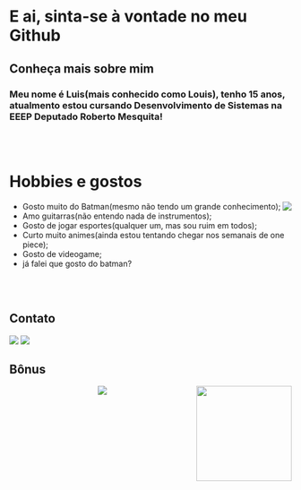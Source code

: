 #  E ai, sinta-se à vontade no meu Github
## Conheça mais sobre mim
### Meu nome é Luis(mais conhecido como Louis), tenho 15 anos, atualmento estou cursando Desenvolvimento de Sistemas na EEEP Deputado Roberto Mesquita!
<br>
<br>

#  Hobbies e gostos
 <img widght="290" eight="290" align="right" src="https://media.tenor.com/wjU738X-azsAAAAM/tounge-out-batman.gif" />
 
 - Gosto muito do Batman(mesmo não tendo um grande conhecimento);
 - Amo guitarras(não entendo nada de instrumentos);
 - Gosto de jogar esportes(qualquer um, mas sou ruim em todos);
 - Curto muito animes(ainda estou tentando chegar nos semanais de one piece);
 - Gosto de videogame;
 - já falei que gosto do batman?

<br>
<br>

 ## Contato
 <div>
  <a href="https://www.instagram.com/luiszx_scxr/" target="_blank"><img loading="lazy" src="https://img.shields.io/badge/Instagram-E4405F?style=for-the-badge&logo=instagram&logoColor=white"></a>
      <a href="https://wa.me/5585989921214?text=oi!%20vim%20do%20seu%20perfil%20do%20github%2C%20vamo%20conversar%3F" taget="_blank"><img loading="lazy" src="https://img.shields.io/badge/WhatsApp-25D366?style=for-the-badge&logo=whatsapp&logoColor=white"></a>
 </div>


 ## Bônus

 
 <div align="center">
  <a href="https://www.Youtube.com/shorts/ZkN0LdB4iAQ/" target="_blank"><img loading="lazy" src="https://img.shields.io/badge/Youtube-E4405F?style=for-the-badge&logo=youtube&logoColor=white"></a>
  <img height="170" align="right" src="https://i.imgur.com/d75PxVH.png"/>
 </div>
